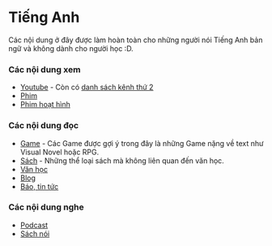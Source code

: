 # Tiếng Anh
Các nội dung ở đây được làm hoàn toàn cho những người nói Tiếng Anh bản ngữ và không dành cho người học :D.

### Các nội dung xem
- [Youtube](danh-muc/youtube.md) - Còn có [danh sách kênh thứ 2](danh-muc/youtube2.md)
- [Phim](danh-muc/phim.md)
- [Phim hoạt hình](danh-muc/phim-hoat-hinh.md)

### Các nội dung đọc
- [Game](danh-muc/game.md) - Các Game được gợi ý trong đây là những Game nặng về text như Visual Novel hoặc RPG.
- [Sách](danh-muc/sach.md) - Những thể loại sách mà không liên quan đến văn học.
- [Văn học](danh-muc/van-hoc.md)
- [Blog](danh-muc/blog.md)
- [Báo, tin tức](danh-muc/bao-tin-tuc.md)


### Các nội dung nghe
- [Podcast](danh-muc/podcasts.md)
- [Sách nói](danh-muc/sach-noi.md)

